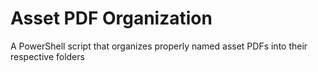 # Asset PDF Organization
 A PowerShell script that organizes properly named asset PDFs into their respective folders
